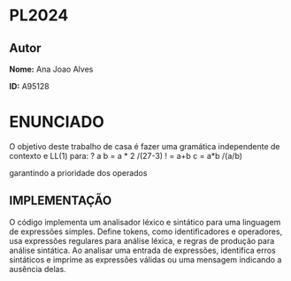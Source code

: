 # PL2024

## Autor 

**Nome:** Ana Joao Alves

**ID:** A95128

# ENUNCIADO

O objetivo deste trabalho de casa é fazer uma gramática independente de contexto e LL(1) para: 
? a
b = a * 2 /(27-3)
! = a+b
c = a*b /(a/b)

garantindo a prioridade dos operados 


## IMPLEMENTAÇÃO

O código implementa um analisador léxico e sintático para uma linguagem de expressões simples. Define tokens, como identificadores e operadores, usa expressões regulares para análise léxica, e regras de produção para análise sintática. Ao analisar uma entrada de expressões, identifica erros sintáticos e imprime as expressões válidas ou uma mensagem indicando a ausência delas.
